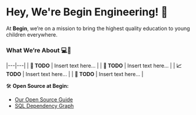 # Hey, We're Begin Engineering! 🎉

At **Begin**, we’re on a mission to bring the highest quality education to young children everywhere.

### What We’re About 💻🚀

|---|---|
| **🧠 TODO**        | Insert text here...    |
| **🤝 TODO**        | Insert text here...    |
| **📈 TODO**        | Insert text here...    |
| **🚀 TODO**        | Insert text here...    |

🛠️ **Open Source at Begin:**
- [Our Open Source Guide](https://github.com/LearnWithHomer/begin-oss)
- [SQL Dependency Graph](https://github.com/LearnWithHomer/sql_dependency_graph)
